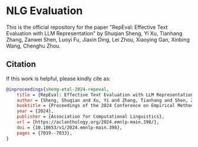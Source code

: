 # NLG Evaluation
This is the official repository for the paper "RepEval: Effective Text Evaluation with LLM Representation" by Shuqian Sheng, Yi Xu, Tianhang Zhang, Zanwei Shen, Luoyi Fu, Jiaxin Ding, Lei Zhou, Xiaoying Gan, Xinbing Wang, Chenghu Zhou. 

## Citation

If this work is helpful, please kindly cite as:

```bibtex
@inproceedings{sheng-etal-2024-repeval,
    title = {RepEval: Effective Text Evaluation with LLM Representation},
    author = {Sheng, Shuqian and Xu, Yi and Zhang, Tianhang and Shen, Zanwei and Fu, Luoyi and Ding, Jiaxin and Zhou, Lei and Gan, Xiaoying and Wang, Xinbing and Zhou, Chenghu},
    booktitle = {Proceedings of the 2024 Conference on Empirical Methods in Natural Language Processing},
    year = {2024},
    publisher = {Association for Computational Linguistics},
    url = {https://aclanthology.org/2024.emnlp-main.398/},
    doi = {10.18653/v1/2024.emnlp-main.398},
    pages = {7019--7033},
}
```
